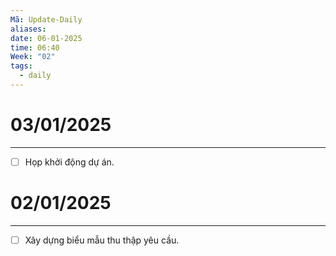 ```yaml
---
Mã: Update-Daily
aliases: 
date: 06-01-2025
time: 06:40
Week: "02"
tags:
  - daily
---
```

# 03/01/2025
---

- [ ]  Họp khởi động dự án.

# 02/01/2025
---

- [ ] Xây dựng biểu mẫu thu thập yêu cầu.
